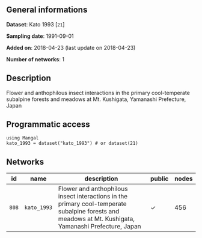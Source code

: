 ## General informations

**Dataset**: Kato 1993 [`21`]

**Sampling date**: 1991-09-01

**Added on**: 2018-04-23 (last update on 2018-04-23)

**Number of networks**: 1

## Description

Flower and anthophilous insect interactions in the primary cool-temperate subalpine forests and meadows at Mt. Kushigata, Yamanashi Prefecture, Japan

## Programmatic access

    using Mangal
    kato_1993 = dataset("kato_1993") # or dataset(21)

## Networks

| id | name | description | public | nodes |
|:--:|------|-------------|--------|-------|
| `808` | `kato_1993` | Flower and anthophilous insect interactions in the primary cool-temperate subalpine forests and meadows at Mt. Kushigata, Yamanashi Prefecture, Japan | ✓ | 456 |



